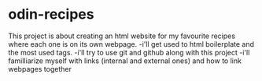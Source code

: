 # odin-recipes
This project is about creating an html website for my favourite recipes where each one is on its own webpage.
-i'll get used to html boilerplate and the most used tags.
-i'll try to use git and github along with this project
-i'll familliarize myself with links (internal and external ones) and how to link webpages together 